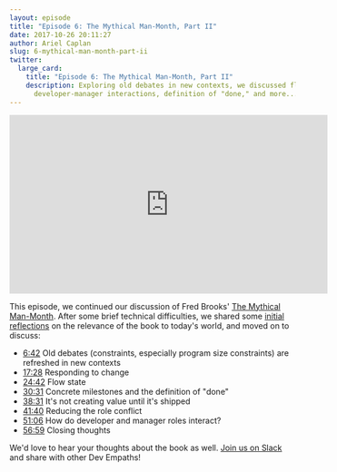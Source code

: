 ```yaml
---
layout: episode
title: "Episode 6: The Mythical Man-Month, Part II"
date: 2017-10-26 20:11:27
author: Ariel Caplan
slug: 6-mythical-man-month-part-ii
twitter:
  large_card:
    title: "Episode 6: The Mythical Man-Month, Part II"
    description: Exploring old debates in new contexts, we discussed flow state,
      developer-manager interactions, definition of "done," and more...
---
```


<iframe width="560" height="315" src="https://www.youtube.com/embed/m2xHkCqaJ1A" frameborder="0" allowfullscreen></iframe>

This episode, we continued our discussion of Fred Brooks'
[The Mythical Man-Month][Mythical Man-Month].  After some brief technical
difficulties, we shared some [initial reflections][initial reflections] on the
relevance of the book to today's world, and moved on to discuss:

* [6:42][constraints] Old debates (constraints, especially program size constraints) are refreshed in new contexts
* [17:28][responding to change] Responding to change
* [24:42][flow state] Flow state
* [30:31][definition of done] Concrete milestones and the definition of "done"
* [38:31][shipping] It's not creating value until it's shipped
* [41:40][role conflict] Reducing the role conflict
* [51:06][developers and managers] How do developer and manager roles interact?
* [56:59][closing thoughts] Closing thoughts

We'd love to hear your thoughts about the book as well.  [Join us on Slack][join us]
and share with other Dev Empaths!

[Mythical Man-Month]: https://www.amazon.com/Mythical-Man-Month-Software-Engineering-Anniversary/dp/0201835959
[initial reflections]: https://youtu.be/m2xHkCqaJ1A?t=1m32s
[constraints]: https://youtu.be/m2xHkCqaJ1A?t=6m42s
[responding to change]: https://youtu.be/m2xHkCqaJ1A?t=17m28s
[flow state]: https://youtu.be/m2xHkCqaJ1A?t=24m42s
[definition of done]: https://youtu.be/m2xHkCqaJ1A?t=30m31s
[shipping]: https://youtu.be/m2xHkCqaJ1A?t=38m31s
[role conflict]: https://youtu.be/m2xHkCqaJ1A?t=41m40s
[developers and managers]: https://youtu.be/m2xHkCqaJ1A?t=51m6s
[closing thoughts]: https://youtu.be/m2xHkCqaJ1A?t=56m59s
[join us]: https://join.slack.com/t/devempathybookclub/shared_invite/MjExMTA4MjU0MDM3LTE0OTk3NzkwMjItYmExZmRkOWI4Ng
